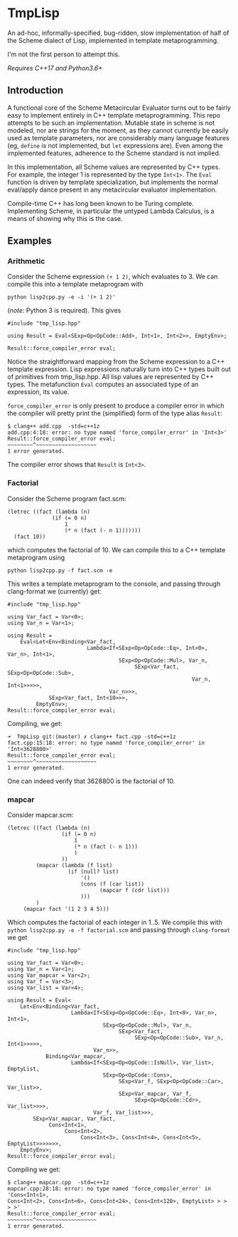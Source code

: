 # TmpLisp

An ad-hoc, informally-specified, bug-ridden, slow implementation of half of the Scheme dialect of Lisp,
implemented in template metaprogramming.

I'm not the first person to attempt this.

_Requires C++17 and Python3.6+_

## Introduction

A functional core of the Scheme Metacircular Evaluator turns out to be fairly easy to implement entirely in C++
template metaprogramming. This repo attempts to be such an implementation. Mutable state in scheme is not modeled,
nor are strings for the moment, as they cannot currently be easily used as template parameters, nor are considerably many language features (eg, `define` is not implemented, but `let` expressions are). Even among the implemented features,
adherence to the Scheme standard is not implied.

In this implementation, all Scheme values are represented by C++ types. For example, the integer 1 is represented by the type `Int<1>`. The `Eval` function is driven by template specialization, but implements the normal eval/apply dance present in any metacircular evaluator implementation.


Compile-time C++ has long been known to be Turing complete. Implementing Scheme, in particular the untyped Lambda Calculus, is a means of showing why this is the case.

## Examples

### Arithmetic

Consider the Scheme expression `(+ 1 2)`, which evaluates to 3. We can compile this into
a template metaprogram with

    python lisp2cpp.py -e -i '(+ 1 2)'

(*note*: Python 3 is required). This gives

    #include "tmp_lisp.hpp"

    using Result = Eval<SExp<Op<OpCode::Add>, Int<1>, Int<2>>, EmptyEnv>;

    Result::force_compiler_error eval;

Notice the straightforward mapping from the Scheme expression to a C++ template expression. Lisp expressions naturally turn into C++ types built out of primitives from tmp_lisp.hpp.
All lisp values are represented by C++ types.
The metafunction `Eval` computes an associated type of an expression, its value.

`force_compiler_error` is only present to produce a compiler error in which the compiler
will pretty print the (simplified) form of the type alias `Result`:

    $ clang++ add.cpp  -std=c++1z
    add.cpp:4:18: error: no type named 'force_compiler_error' in 'Int<3>'
    Result::force_compiler_error eval;
    ~~~~~~~~^~~~~~~~~~~~~~~~~~~~
    1 error generated.

The compiler error shows that `Result` is `Int<3>`.

### Factorial

Consider the Scheme program fact.scm:

    (letrec ((fact (lambda (n)
                  (if (= 0 n)
                      1
                      (* n (fact (- n 1)))))))
      (fact 10))

which computes the factorial of 10. We can compile this to a C++ template metaprogram using

    python lisp2cpp.py -f fact.scm -e

This writes a template metaprogram to the console, and passing through
clang-format we (currently) get:

    #include "tmp_lisp.hpp"

    using Var_fact = Var<0>;
    using Var_n = Var<1>;

    using Result =
        Eval<Let<Env<Binding<Var_fact,
                             Lambda<If<SExp<Op<OpCode::Eq>, Int<0>, Var_n>, Int<1>,
                                       SExp<Op<OpCode::Mul>, Var_n,
                                            SExp<Var_fact, SExp<Op<OpCode::Sub>,
                                                              Var_n, Int<1>>>>>,
                                    Var_n>>>,
                 SExp<Var_fact, Int<10>>>,
             EmptyEnv>;
    Result::force_compiler_error eval;

Compiling, we get:

    ➜  TmpLisp git:(master) ✗ clang++ fact.cpp -std=c++1z
    fact.cpp:15:18: error: no type named 'force_compiler_error' in 'Int<3628800>'
    Result::force_compiler_error eval;
    ~~~~~~~~^~~~~~~~~~~~~~~~~~~~
    1 error generated.

One can indeed verify that 3628800 is the factorial of 10.

### mapcar

Consider mapcar.scm:

    (letrec ((fact (lambda (n)
                     (if (= 0 n)
                         1
                         (* n (fact (- n 1)))
                         )
                     ))
             (mapcar (lambda (f list)
                       (if (null? list)
                           '()
                           (cons (f (car list))
                                 (mapcar f (cdr list)))
                           )))
             )
         (mapcar fact '(1 2 3 4 5)))

Which computes the factorial of each integer in 1..5. We compile this with `python lisp2cpp.py -e -f factorial.scm` and passing through `clang-format` we get

    #include "tmp_lisp.hpp"

    using Var_fact = Var<0>;
    using Var_n = Var<1>;
    using Var_mapcar = Var<2>;
    using Var_f = Var<3>;
    using Var_list = Var<4>;

    using Result = Eval<
        Let<Env<Binding<Var_fact,
                        Lambda<If<SExp<Op<OpCode::Eq>, Int<0>, Var_n>, Int<1>,
                                  SExp<Op<OpCode::Mul>, Var_n,
                                       SExp<Var_fact,
                                            SExp<Op<OpCode::Sub>, Var_n, Int<1>>>>>,
                               Var_n>>,
                Binding<Var_mapcar,
                        Lambda<If<SExp<Op<OpCode::IsNull>, Var_list>, EmptyList,
                                  SExp<Op<OpCode::Cons>,
                                       SExp<Var_f, SExp<Op<OpCode::Car>, Var_list>>,
                                       SExp<Var_mapcar, Var_f,
                                            SExp<Op<OpCode::Cdr>, Var_list>>>>,
                               Var_f, Var_list>>>,
            SExp<Var_mapcar, Var_fact,
                 Cons<Int<1>,
                      Cons<Int<2>,
                           Cons<Int<3>, Cons<Int<4>, Cons<Int<5>, EmptyList>>>>>>>,
        EmptyEnv>;
    Result::force_compiler_error eval;

Compiling we get:

    $ clang++ mapcar.cpp  -std=c++1z
    mapcar.cpp:28:18: error: no type named 'force_compiler_error' in 'Cons<Int<1>,
    Cons<Int<2>, Cons<Int<6>, Cons<Int<24>, Cons<Int<120>, EmptyList> > > > >'
    Result::force_compiler_error eval;
    ~~~~~~~~^~~~~~~~~~~~~~~~~~~~
    1 error generated.
